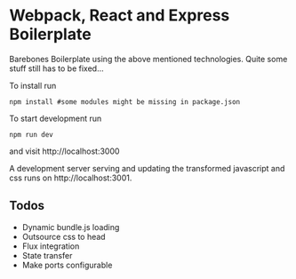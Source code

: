 # Webpack, React and Express Boilerplate

Barebones Boilerplate using the above mentioned technologies. Quite some stuff still has to be fixed...

To install run
```
npm install #some modules might be missing in package.json
```

To start development run
```
npm run dev
```
and visit http://localhost:3000

A development server serving and updating the transformed javascript and css runs on http://localhost:3001.


## Todos
- Dynamic bundle.js loading
- Outsource css to head
- Flux integration
- State transfer
- Make ports configurable